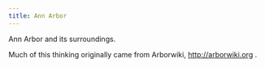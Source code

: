 ```yaml
---
title: Ann Arbor
---
```

Ann Arbor and its surroundings.

Much of this thinking originally came from Arborwiki,
http://arborwiki.org .
